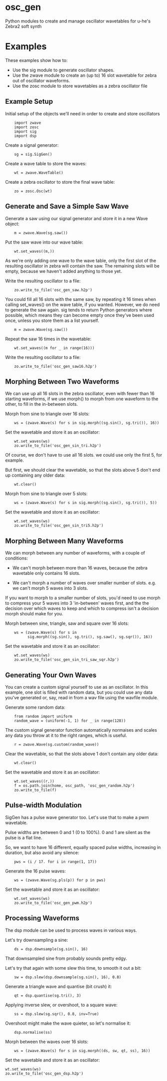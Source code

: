 # osc_gen
Python modules to create and manage oscillator wavetables for u-he's Zebra2 soft synth

# Examples

These examples show how to:

- Use the sig module to generate oscillator shapes.
- Use the zwave module to create an (up to) 16 slot wavetable for zebra out
of oscillator waveforms.
- Use the zosc module to store wavetables as a zebra oscillator file


## Example Setup

Initial setup of the objects we'll need in order to create and store oscillators

        import zwave
        import zosc
        import sig
        import dsp

Create a signal generator:

        sg = sig.SigGen()

Create a wave table to store the waves:

        wt = zwave.WaveTable()

Create a zebra oscillator to store the final wave table:

        zo = zosc.Osc(wt)

## Generate and Save a Simple Saw Wave

Generate a saw using our signal generator and store it in a new Wave object:

        m = zwave.Wave(sg.saw())

Put the saw wave into our wave table:

        wt.set_waves((m,))

As we're only adding one wave to the wave table, only the first slot of the
resulting oscillator in zebra will contain the saw. The remaining slots will
be empty, because we haven't added anything to those yet.

Write the resulting oscillator to a file:

        zo.write_to_file('osc_gen_saw.h2p')

You could fill all 16 slots with the same saw, by repeating it 16 times when
calling set_waves() on the wave table, if you wanted. However, we do need to
generate the saw again. sig tends to return Python generators
where possible, which means they can become empty once they've been used
once, unless you store them as a list yourself.

        m = zwave.Wave(sg.saw())

Repeat the saw 16 times in the wavetable:

        wt.set_waves((m for _ in range(16)))

Write the resulting oscillator to a file:

        zo.write_to_file('osc_gen_saw16.h2p')

## Morphing Between Two Waveforms

We can use up all 16 slots in the zebra oscillator, even with fewer than 16
starting waveforms, if we use morph() to morph from one waveform to the
other, to fill in the in-between slots.


Morph from sine to triangle over 16 slots:

        ws = (zwave.Wave(s) for s in sig.morph((sg.sin(), sg.tri()), 16))

Set the wavetable and store it as an oscillator:

        wt.set_waves(ws)
        zo.write_to_file('osc_gen_sin_tri.h2p')

Of course, we don't have to use all 16 slots. we could use only the first 5,
for example.


But first, we should clear the wavetable, so that the slots above 5 don't
end up containing any older data:

        wt.clear()

Morph from sine to triangle over 5 slots:

        ws = (zwave.Wave(s) for s in sig.morph((sg.sin(), sg.tri()), 5))

Set the wavetable and store it as an oscillator:

        wt.set_waves(ws)
        zo.write_to_file('osc_gen_sin_tri5.h2p')

## Morphing Between Many Waveforms

We can morph between any number of waveforms, with a couple of conditions:

- We can't morph between more than 16 waves, because the zebra wavetable only
contains 16 slots.

- We can't morph a number of waves over smaller number of slots. e.g. we
can't morph 5 waves into 3 slots.


If you want to morph to a smaller number of slots, you'd need to use
morph to compress your 5 waves into 3 'in-between' waves first, and the
the decision over which waves to keep and which to compress isn't a
decision morph should make for you.


Morph between sine, triangle, saw and square over 16 slots:

        ws = (zwave.Wave(s) for s in
              sig.morph((sg.sin(), sg.tri(), sg.saw(), sg.sqr()), 16))

Set the wavetable and store it as an oscillator:

        wt.set_waves(ws)
        zo.write_to_file('osc_gen_sin_tri_saw_sqr.h2p')


## Generating Your Own Waves

You can create a custom signal yourself to use as an oscillator.
In this example, one slot is filled with random data, but you could
use any data you've generated or, say, read in from a wav file using the wavfile
module.

Generate some random data:

        from random import uniform
        random_wave = (uniform(-1, 1) for _ in range(128))

The custom signal generator function automatically normaises and scales any
data you throw at it to the right ranges, which is useful.

        r = zwave.Wave(sg.custom(random_wave))

Clear the wavetable, so that the slots above 1 don't contain any older data:

        wt.clear()

Set the wavetable and store it as an oscillator:

        wt.set_waves((r,))
        f = os.path.join(home, osc_path, 'osc_gen_random.h2p')
        zo.write_to_file(f)

## Pulse-width Modulation

SigGen has a pulse wave generator too. Let's use that to make a pwm wavetable.


Pulse widths are between 0 and 1 (0 to 100%).
0 and 1 are silent as the pulse is a flat line.


So, we want to have 16 different, equally spaced pulse widths, increasing in
duration, but also avoid any silence:

        pws = (i / 17. for i in range(1, 17))

Generate the 16 pulse waves:

        ws = (zwave.Wave(sg.pls(p)) for p in pws)

Set the wavetable and store it as an oscillator:

        wt.set_waves(ws)
        zo.write_to_file('osc_gen_pwm.h2p')

## Processing Waveforms

The dsp module can be used to process waves in various ways.

Let's try downsampling a sine:

        ds = dsp.downsample(sg.sin(), 16)

That downsampled sine from probably sounds pretty edgy.

Let's try that again with some slew this time, to smooth it out a bit:

        sw = dsp.slew(dsp.downsample(sg.sin(), 16), 0.8)

Generate a triangle wave and quantise (bit crush) it:

        qt = dsp.quantise(sg.tri(), 3)

Applying inverse slew, or overshoot, to a square wave:

        ss = dsp.slew(sg.sqr(), 0.8, inv=True)

Overshoot might make the wave quieter, so let's normalise it:

        dsp.normalise(ss)

Morph between the waves over 16 slots:

        ws = (zwave.Wave(s) for s in sig.morph((ds, sw, qt, ss), 16))

Set the wavetable and store it as an oscillator:

    wt.set_waves(ws)
    zo.write_to_file('osc_gen_dsp.h2p')
